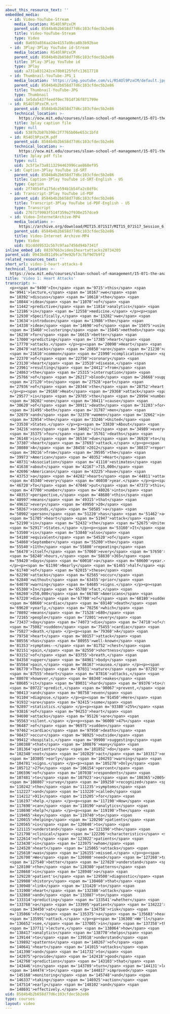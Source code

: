 ```yaml
---
about_this_resource_text: ''
embedded_media:
  - id: Video-YouTube-Stream
    media_location: RS4Ol9PzxCM
    parent_uid: 8584b4b2b658d77d6c103cfdec5b2e86
    title: Video-YouTube-Stream
    type: Video
    uid: 8a693a856aa24e4157a9bca8b3b92bae
  - id: 3Play-3Play YouTube id-Stream
    media_location: RS4Ol9PzxCM
    parent_uid: 8584b4b2b658d77d6c103cfdec5b2e86
    title: 3Play-3Play YouTube id
    type: 3Play
    uid: a731a031242ce70b0125fdfc13617718
  - id: Thumbnail-YouTube-JPG_1
    media_location: 'https://img.youtube.com/vi/RS4Ol9PzxCM/default.jpg'
    parent_uid: 8584b4b2b658d77d6c103cfdec5b2e86
    title: Thumbnail-YouTube-JPG
    type: Thumbnail
    uid: 1e5da5437feedf0ec701df36f871799e
  - id: RS4Ol9PzxCM.srt
    parent_uid: 8584b4b2b658d77d6c103cfdec5b2e86
    technical_location: >-
      https://ocw.mit.edu/courses/sloan-school-of-management/15-071-the-analytics-edge-spring-2017/clustering/predictive-diagnosis-discovering-patterns-for-disease-detection/video-1-heart-attacks-0/RS4Ol9PzxCM.srt
    title: 3play caption file
    type: null
    uid: 5387b2b87b398c2f7765b06e653c1bfd
  - id: RS4Ol9PzxCM.pdf
    parent_uid: 8584b4b2b658d77d6c103cfdec5b2e86
    technical_location: >-
      https://ocw.mit.edu/courses/sloan-school-of-management/15-071-the-analytics-edge-spring-2017/clustering/predictive-diagnosis-discovering-patterns-for-disease-detection/video-1-heart-attacks-0/RS4Ol9PzxCM.pdf
    title: 3play pdf file
    type: null
    uid: 3c5f1e73a8113294463996cae860ef95
  - id: Caption-3Play YouTube id-SRT
    parent_uid: 8584b4b2b658d77d6c103cfdec5b2e86
    title: Caption-3Play YouTube id-SRT-English - US
    type: Caption
    uid: 2f74054fa175dce594b1b54fa2c8df0c
  - id: Transcript-3Play YouTube id-PDF
    parent_uid: 8584b4b2b658d77d6c103cfdec5b2e86
    title: Transcript-3Play YouTube id-PDF-English - US
    type: Transcript
    uid: 27671f9903f514f359a2f930e257dce9
  - id: Video-InternetArchive-MP4
    media_location: >-
      https://archive.org/download/MIT15.071S17/MIT15_071S17_Session_6.3.01_300k.mp4
    parent_uid: 8584b4b2b658d77d6c103cfdec5b2e86
    title: Video-Internet Archive-MP4
    type: Video
    uid: 81cddd9532c5b7c9faa7456d94b7341f
inline_embed_id: 88397663video1heartattacks20734205
parent_uid: 0943bd811d9caf9e92bf3c7bf9d7b9f2
related_resources_text: ''
short_url: video-1-heart-attacks-0
technical_location: >-
  https://ocw.mit.edu/courses/sloan-school-of-management/15-071-the-analytics-edge-spring-2017/clustering/predictive-diagnosis-discovering-patterns-for-disease-detection/video-1-heart-attacks-0
title: 'Video 1: Heart Attacks'
transcript: >-
  <p><span m='9490'>In</span> <span m='9715'>this</span> <span
  m='9941'>lecture,</span> <span m='10167'>we</span> <span
  m='10392'>discuss</span> <span m='10618'>the</span> <span
  m='10844'>idea</span> <span m='11070'>of</span> <span
  m='11442'>predictive</span> <span m='11814'>analytics</span> <span
  m='12186'>in</span> <span m='12558'>medicine.</span> </p><p><span
  m='12930'>Specifically,</span> <span m='13282'>we</span> <span
  m='13634'>introduce</span> <span m='13986'>the</span> <span
  m='14338'>idea</span> <span m='14690'>of</span> <span m='15075'>using</span>
  <span m='15460'>clustering</span> <span m='15845'>methods</span> <span
  m='16230'>for</span> <span m='16615'>better</span> <span
  m='17000'>predicting</span> <span m='17385'>heart</span> <span
  m='17770'>attacks.</span> </p><p><span m='20090'>Heart</span> <span
  m='20470'>attacks</span> <span m='20850'>are</span> <span m='21230'>a</span>
  <span m='21610'>common</span> <span m='21990'>complication</span> <span
  m='22370'>of</span> <span m='22750'>coronary</span> <span
  m='23130'>heart</span> <span m='23510'>disease,</span> <span
  m='23961'>resulting</span> <span m='24412'>from</span> <span
  m='24863'>the</span> <span m='25315'>interruption</span> <span
  m='25766'>of</span> <span m='26217'>blood</span> <span m='26668'>supply</span>
  <span m='27120'>to</span> <span m='27528'>part</span> <span
  m='27936'>of</span> <span m='28344'>the</span> <span m='28752'>heart.</span>
  </p><p><span m='29160'>Heat</span> <span m='29368'>attack</span> <span
  m='29577'>is</span> <span m='29785'>the</span> <span m='29994'>number</span>
  <span m='30202'>one</span> <span m='30411'>cause</span> <span
  m='30620'>of</span> <span m='30911'>death</span> <span m='31203'>for</span>
  <span m='31495'>both</span> <span m='31787'>men</span> <span
  m='32079'>and</span> <span m='32370'>women</span> <span m='32662'>in</span>
  <span m='32954'>the</span> <span m='33246'>United</span> <span
  m='33538'>States.</span> </p><p><span m='33830'>About</span> <span
  m='34216'>one</span> <span m='34602'>in</span> <span m='34989'>every</span>
  <span m='35375'>four</span> <span m='35761'>deaths</span> <span
  m='36148'>is</span> <span m='36534'>due</span> <span m='36920'>to</span> <span
  m='37307'>heart</span> <span m='37693'>attack.</span> </p><p><span
  m='38080'>A</span> <span m='38458'>2012</span> <span m='38837'>report</span>
  <span m='39216'>from</span> <span m='39595'>the</span> <span
  m='39973'>American</span> <span m='40352'>Heart</span> <span
  m='40731'>Association</span> <span m='41110'>estimates</span> <span
  m='41638'>about</span> <span m='42167'>715,000</span> <span
  m='42696'>Americans</span> <span m='43225'>have</span> <span
  m='43753'>a</span> <span m='44282'>heart</span> <span m='44811'>attack</span>
  <span m='45340'>every</span> <span m='46030'>year.</span> </p><p><span
  m='46720'>To</span> <span m='47046'>put</span> <span m='47373'>this</span>
  <span m='47700'>number</span> <span m='48026'>into</span> <span
  m='48353'>perspective,</span> <span m='48680'>this</span> <span
  m='48997'>means</span> <span m='49315'>that</span> <span
  m='49632'>every</span> <span m='49950'>20</span> <span
  m='50267'>seconds,</span> <span m='50585'>a</span> <span
  m='50902'>person</span> <span m='51220'>has</span> <span m='51462'>a</span>
  <span m='51705'>heart</span> <span m='51947'>attack</span> <span
  m='52190'>in</span> <span m='52432'>the</span> <span m='52675'>United</span>
  <span m='52917'>States.</span> </p><p><span m='53160'>It</span> <span
  m='53500'>is</span> <span m='53840'>also</span> <span
  m='54180'>equivalent</span> <span m='54520'>of</span> <span
  m='54860'>September</span> <span m='55200'>the</span> <span
  m='55540'>11th</span> <span m='55880'>repeating</span> <span
  m='56470'>itself</span> <span m='57060'>every</span> <span m='57650'>24</span>
  <span m='58240'>hours,</span> <span m='58830'>365</span> <span
  m='59420'>days</span> <span m='60010'>a</span> <span m='60600'>year.</span>
  </p><p><span m='61190'>Nearly</span> <span m='61465'>half</span> <span
  m='61740'>of</span> <span m='62015'>these</span> <span
  m='62290'>attacks</span> <span m='62565'>occur</span> <span
  m='62840'>without</span> <span m='63455'>prior</span> <span
  m='64070'>warning</span> <span m='64685'>signs.</span> </p><p><span
  m='65300'>In</span> <span m='65780'>fact,</span> <span
  m='66260'>250,000</span> <span m='66740'>Americans</span> <span
  m='67220'>die</span> <span m='67700'>of</span> <span m='68180'>sudden</span>
  <span m='68660'>cardiac</span> <span m='69140'>death</span> <span
  m='69620'>yearly,</span> <span m='70256'>which</span> <span
  m='70892'>means</span> <span m='71528'>680</span> <span
  m='72165'>people</span> <span m='72801'>every</span> <span
  m='73437'>day</span> <span m='74073'>die</span> <span m='74710'>of</span>
  <span m='75082'>sudden</span> <span m='75455'>cardiac</span> <span
  m='75827'>death.</span> </p><p><span m='79360'>A</span> <span
  m='79758'>heart</span> <span m='80157'>attack</span> <span
  m='80556'>has</span> <span m='80955'>well-known</span> <span
  m='81353'>symptoms--</span> <span m='81752'>chest</span> <span
  m='82151'>pain,</span> <span m='82550'>shortness</span> <span
  m='83152'>of</span> <span m='83755'>breath,</span> <span
  m='84358'>upper</span> <span m='84961'>body</span> <span
  m='85564'>pain,</span> <span m='86167'>nausea.</span> </p><p><span
  m='86770'>The</span> <span m='87031'>nature</span> <span m='87293'>of</span>
  <span m='87555'>heart</span> <span m='87816'>attacks,</span> <span
  m='88078'>however,</span> <span m='88340'>makes</span> <span
  m='88685'>it</span> <span m='89031'>hard</span> <span m='89376'>to</span>
  <span m='89722'>predict,</span> <span m='90067'>prevent,</span> <span
  m='90413'>and</span> <span m='90758'>even</span> <span
  m='91104'>diagnose.</span> </p><p><span m='91450'>Here</span> <span
  m='91932'>are</span> <span m='92415'>some</span> <span
  m='92897'>statistics.</span> </p><p><span m='93380'>25%</span> <span
  m='93816'>of</span> <span m='94253'>heart</span> <span
  m='94690'>attacks</span> <span m='95126'>are</span> <span
  m='95563'>silent.</span> </p><p><span m='96000'>47%</span> <span
  m='96487'>of</span> <span m='96975'>sudden</span> <span
  m='97462'>cardiac</span> <span m='97950'>deaths</span> <span
  m='98437'>occur</span> <span m='98925'>outside</span> <span
  m='99412'>hospitals,</span> <span m='99900'>suggesting</span> <span
  m='100388'>that</span> <span m='100876'>many</span> <span
  m='101364'>patients</span> <span m='101852'>do</span> <span
  m='102340'>not</span> <span m='102829'>act</span> <span m='103317'>on</span>
  <span m='103805'>early</span> <span m='104293'>warning</span> <span
  m='104781'>signs.</span> </p><p><span m='105270'>Only</span> <span
  m='105712'>27%</span> <span m='106154'>percent</span> <span
  m='106596'>of</span> <span m='107038'>respondents</span> <span
  m='107481'>to</span> <span m='107923'>a</span> <span m='108365'>2005</span>
  <span m='108807'>survey</span> <span m='109250'>recognized</span> <span
  m='110242'>the</span> <span m='111235'>symptoms</span> <span
  m='112227'>and</span> <span m='113220'>called</span> <span
  m='114212'>911</span> <span m='115205'>for</span> <span
  m='116197'>help.</span> </p><p><span m='117190'>How</span> <span
  m='117690'>can</span> <span m='118190'>analytics</span> <span
  m='118690'>help?</span> </p><p><span m='119190'>The</span> <span
  m='119465'>key</span> <span m='119740'>to</span> <span
  m='120015'>helping</span> <span m='120290'>patients</span> <span
  m='120565'>is</span> <span m='120840'>to</span> <span
  m='121115'>understand</span> <span m='121390'>the</span> <span
  m='121798'>clinical</span> <span m='122206'>characteristics</span> <span
  m='122614'>of</span> <span m='123022'>patients</span> <span
  m='123430'>in</span> <span m='123975'>whom</span> <span
  m='124520'>heart</span> <span m='125065'>attacks</span> <span
  m='125610'>was</span> <span m='126155'>missed.</span> </p><p><span
  m='126700'>We</span> <span m='126980'>need</span> <span m='127260'>to</span>
  <span m='127540'>better</span> <span m='127820'>understand</span> <span
  m='128100'>the</span> <span m='128380'>patterns</span> <span
  m='128660'>in</span> <span m='128940'>a</span> <span
  m='129220'>patient's</span> <span m='129500'>diagnostic</span> <span
  m='129980'>history</span> <span m='130460'>that</span> <span
  m='130940'>link</span> <span m='131420'>to</span> <span
  m='131900'>heart</span> <span m='132380'>attack</span> <span
  m='132860'>and</span> <span m='133087'>to</span> <span
  m='133314'>predicting</span> <span m='133541'>whether</span> <span
  m='133768'>a</span> <span m='133995'>patient</span> <span m='134222'>is</span>
  <span m='134450'>at</span> <span m='134758'>risk</span> <span
  m='135066'>for</span> <span m='135375'>a</span> <span m='135683'>heart</span>
  <span m='135991'>attack.</span> </p><p><span m='136300'>We'll</span> <span
  m='136652'>see,</span> <span m='137005'>in</span> <span m='137358'>this</span>
  <span m='137711'>lecture,</span> <span m='138064'>how</span> <span
  m='138417'>analytics</span> <span m='138770'>helps</span> <span
  m='139144'>to</span> <span m='139518'>understand</span> <span
  m='139892'>patterns</span> <span m='140267'>of</span> <span
  m='140641'>heart</span> <span m='141015'>attacks</span> <span
  m='141390'>and</span> <span m='141732'>to</span> <span
  m='142075'>provide</span> <span m='142418'>good</span> <span
  m='142760'>predictions</span> <span m='143103'>that</span> <span
  m='143446'>in</span> <span m='143789'>turn</span> <span m='144131'>lead</span>
  <span m='144474'>to</span> <span m='144817'>improved</span> <span
  m='145160'>monitoring</span> <span m='145748'>and</span> <span
  m='146337'>taking</span> <span m='146925'>action</span> <span
  m='147514'>early</span> <span m='148102'>and</span> <span
  m='148691'>effectively.</span> </p>
uid: 8584b4b2b658d77d6c103cfdec5b2e86
type: courses
layout: video
---
```

